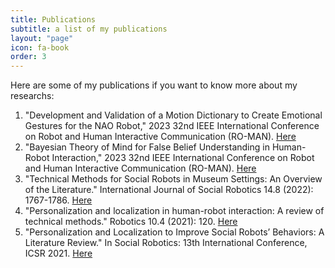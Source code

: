 ```yaml
---
title: Publications
subtitle: a list of my publications
layout: "page"
icon: fa-book
order: 3
---
```


Here are some of my publications if you want to know more about my researchs:

1. "Development and Validation of a Motion Dictionary to Create Emotional Gestures for the NAO Robot," 2023 32nd IEEE International Conference on Robot and Human Interactive Communication (RO-MAN). [Here](https://ieeexplore.ieee.org/abstract/document/10309372)
2. "Bayesian Theory of Mind for False Belief Understanding in Human-Robot Interaction," 2023 32nd IEEE International Conference on Robot and Human Interactive Communication (RO-MAN). [Here](https://ieeexplore.ieee.org/abstract/document/10309356)
3. "Technical Methods for Social Robots in Museum Settings: An Overview of the Literature." International Journal of Social Robotics 14.8 (2022): 1767-1786. [Here](https://doi.org/10.1007/s12369-022-00904-y)
4. "Personalization and localization in human-robot interaction: A review of technical methods." Robotics 10.4 (2021): 120. [Here](https://doi.org/10.3390/robotics10040120)
5. "Personalization and Localization to Improve Social Robots’ Behaviors: A Literature Review." In Social Robotics: 13th International Conference, ICSR 2021. [Here](https://link.springer.com/chapter/10.1007/978-3-030-90525-5_68)

<!-- source: [The Guardian](https://www.theguardian.com/books/booksblog/2011/jan/04/best-boring-books) -->